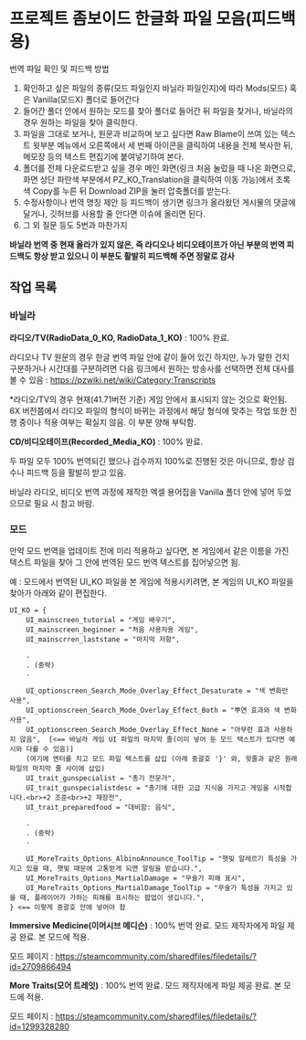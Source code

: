 # 프로젝트 좀보이드 한글화 파일 모음(피드백용)

번역 파일 확인 및 피드백 방법

1. 확인하고 싶은 파일의 종류(모드 파일인지 바닐라 파일인지)에 따라 Mods(모드) 혹은 Vanilla(모드X) 폴더로 들어간다 
2. 들어간 폴더 안에서 원하는 모드를 찾아 폴더로 들어간 뒤 파일을 찾거나, 바닐라의 경우 원하는 파일을 찾아 클릭한다.
3. 파일을 그대로 보거나, 원문과 비교하며 보고 싶다면 Raw Blame이 쓰여 있는 텍스트 윗부분 메뉴에서 오른쪽에서 세 번째 아이콘을 클릭하여 내용을 전체 복사한 뒤, 메모장 등의 텍스트 편집기에 붙여넣기하여 본다.
4. 폴더를 전체 다운로드받고 싶을 경우 메인 화면(링크 처음 눌렀을 때 나온 화면으로, 화면 상단 파란색 부분에서 PZ_KO_Translation을 클릭하여 이동 가능)에서 초록색 Copy를 누른 뒤 Download ZIP을 눌러 압축폴더를 받는다.
5. 수정사항이나 번역 명칭 제안 등 피드백이 생기면 링크가 올라왔던 게시물의 댓글에 달거나, 깃허브를 사용할 줄 안다면 이슈에 올리면 된다.
6. 그 외 질문 등도 5번과 마찬가지

**바닐라 번역 중 현재 올라가 있지 않은, 즉 라디오나 비디오테이프가 아닌 부분의 번역 피드백도 항상 받고 있으니 이 부분도 활발히 피드백해 주면 정말로 감사**

## 작업 목록

### 바닐라

**라디오/TV(RadioData_0_KO, RadioData_1_KO)** : 100% 완료.

라디오나 TV 원문의 경우 한글 번역 파일 안에 같이 들어 있긴 하지만, 누가 말한 건지 구분하거나 시간대를 구분하려면 다음 링크에서 원하는 방송사를 선택하면 전체 대사를 볼 수 있음 : https://pzwiki.net/wiki/Category:Transcripts

*라디오/TV의 경우 현재(41.71버전 기준) 게임 안에서 표시되지 않는 것으로 확인됨. 6X 버전쯤에서 라디오 파일의 형식이 바뀌는 과정에서 해당 형식에 맞추는 작업 또한 진행 중이나 적용 여부는 확실치 않음. 이 부분 양해 부탁함.

**CD/비디오테이프(Recorded_Media_KO)** : 100% 완료.

두 파일 모두 100% 번역되긴 했으나 검수까지 100%로 진행된 것은 아니므로, 항상 검수나 피드백 등을 활발히 받고 있음.

바닐라 라디오, 비디오 번역 과정에 제작한 엑셀 용어집을 Vanilla 폴더 안에 넣어 두었으므로 필요 시 참고 바람.

### 모드

만약 모드 번역을 업데이트 전에 미리 적용하고 싶다면, 본 게임에서 같은 이름을 가진 텍스트 파일을 찾아 그 안에 번역된 모드 번역 텍스트를 집어넣으면 됨.

예 : 모드에서 번역된 UI_KO 파일을 본 게임에 적용시키려면, 본 게임의 UI_KO 파일을 찾아가 아래와 같이 편집한다.
```
UI_KO = {
    UI_mainscreen_tutorial = "게임 배우기",
    UI_mainscreen_beginner = "처음 사용자용 게임",
    UI_mainscrren_laststane = "마지막 저항",
    
    .
    . (중략)
    .
    
    UI_optionscreen_Search_Mode_Overlay_Effect_Desaturate = "색 변화만 사용",
    UI_optionscreen_Search_Mode_Overlay_Effect_Both = "뿌연 효과와 색 변화 사용",
    UI_optionscreen_Search_Mode_Overlay_Effect_None = "아무런 효과 사용하지 않음",  [<== 바닐라 게임 UI 파일의 마지막 줄(이미 넣어 둔 모드 텍스트가 있다면 예시와 다를 수 있음)]
    (여기에 엔터를 치고 모드 파일 텍스트를 삽입 (아래 중괄호 '}' 와, 윗줄과 같은 원래 파일의 마지막 줄 사이에 삽입)
    UI_trait_gunspecialist = "총기 전문가",
    UI_trait_gunspecialistdesc = "총기에 대한 고급 지식을 가지고 게임을 시작합니다.<br>+2 조준<br>+2 재장전",
    UI_trait_preparedfood = "대비함: 음식",
    
    .
    . (중략)
    .
    
    UI_MoreTraits_Options_AlbinoAnnounce_ToolTip = "햇빛 알레르기 특성을 가지고 있을 때, 햇빛 때문에 고통받게 되면 알림을 받습니다.",
    UI_MoreTraits_Options_MartialDamage = "무술가 피해 표시",
    UI_MoreTraits_Options_MartialDamage_ToolTip = "무술가 특성을 가지고 있을 때, 플레이어가 가하는 피해를 표시하는 팝업이 생깁니다.",
} <== 이렇게 중괄호 안에 넣어야 함
```
  
**Immersive Medicine(이머시브 메디슨)** : 100% 번역 완료. 모드 제작자에게 파일 제공 완료. 본 모드에 적용.

모드 페이지 : https://steamcommunity.com/sharedfiles/filedetails/?id=2709866494

**More Traits(모어 트레잇)** : 100% 번역 완료. 모드 제작자에게 파일 제공 완료. 본 모드에 적용.

모드 페이지 : https://steamcommunity.com/sharedfiles/filedetails/?id=1299328280
